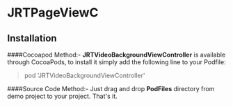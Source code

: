 # JRTPageViewC

Installation
-------------

####Cocoapod Method:-
**JRTVideoBackgroundViewController** is available through CocoaPods, to install it simply add the following line to your Podfile:

>pod 'JRTVideoBackgroundViewController'

####Source Code Method:-
Just drag and drop **PodFiles** directory from demo project to your project. That's it.

